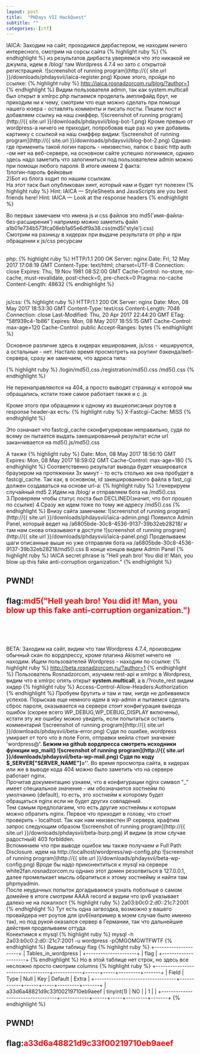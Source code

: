 ```yaml
---
layout: post
title:  "PHDays VII HackQuest"
subtitle: ""
categories: [ctf]
---
```

IAICA:
Заходим на сайт, проходимся дирбастером, не  находим ничего интересного, смотрим на сорсы сайта
{% highlight ruby %}
<meta name="generator" content="Joomla! - Open Source Content Management">
{% endhighlight %}
из результатов дирбаста уверяемся что это никакой не джумла, идем в /blog/ там Wordpress 4.7.4 но зато с открытой регистрацией.
![screenshot  of running program](http://{{ site.url }}/downloads/phdaysvii/iaica-register.png)
Кроме этого, пройдя по ссылке:
{% highlight ruby %}
http://iaica.rosnadzorcom.ru/blog/?author=1
{% endhighlight %}
Видим пользователя admin, так как system.multicall был открыт в xmlrpc.php пытаемся проделать амплифайд брут, не приходим ни к чему, смотрим что еще можно сделать при помощи нашего юзера - оставлять комменты и писать посты. Пишем пост и добавляем ссылку на наш сниффер.
![screenshot  of running program](http://{{ site.url }}/downloads/phdaysvii/blog-bot-1.png)
Кроме превью от wordpress-a ничего не приходит, попробовав еще раз но уже добавивь картинку с ссылкой на наш сниффер видим:
![screenshot  of running program](http://{{ site.url }}/downloads/phdaysvii/blog-bot-2.png)
Однако где применить такой логин пароль - неизвестно, папок с basic http auth -ом нет на веб-сервере, на основном сайте успешно логинимся, однако здесь надо заметить что залогиниться под пользователем admin можно при помощи любого пароля. В итоге имеем 2 факта:
<br>1)логин-пароль фейковые
<br>2)Бот из блога ходит по нашим ссылкам.
<br>На этот таск был опубликован хинт, который нам и будет тут полезен
{% highlight ruby %}
Hint: IAICA — StyleSheets and JavaScripts are you best friends here!
Hint: IAICA — Look at the response headers
{% endhighlight %}

Во первых замечаем что имена js и css файлов это md5('имя-файла-без-расширения') например можно заметить файл a1b01e734b573fca08eb1a65e6df9a38.css(md5('style').css)
<br>Смотрим на разницу в хидерах при выдаче результата от php и при обращении к js/css ресурсам 

<br>php:
{% highlight ruby %}
HTTP/1.1 200 OK
Server: nginx
Date: Fri, 12 May 2017 17:08:19 GMT
Content-Type: text/html; charset=UTF-8
Connection: close
Expires: Thu, 19 Nov 1981 08:52:00 GMT
Cache-Control: no-store, no-cache, must-revalidate, post-check=0, pre-check=0
Pragma: no-cache
Content-Length: 48632
{% endhighlight %}

<br>js/css:
{% highlight ruby %}
HTTP/1.1 200 OK
Server: nginx
Date: Mon, 08 May 2017 18:53:30 GMT
Content-Type: text/css
Content-Length: 7046
Connection: close
Last-Modified: Thu, 20 Apr 2017 22:44:20 GMT
ETag: "58f939c4-1b86"
Expires: Mon, 08 May 2017 18:55:15 GMT
Cache-Control: max-age=120
Cache-Control: public
Accept-Ranges: bytes
{% endhighlight %}

Основное различие здесь в хидерах кеширования, js/css -  кешируются, а остальные - нет.
Настало время просмотреть на роутинг бэкенда/веб-сервера, сразу же замечаем, что адреса типа: 

{% highlight ruby %}
/login/md5().css
/registration/md5().css
/md5().css
{% endhighlight %}

Не перенаправляются на 404, а просто выводят страницу к которой мы обращались, кстати тоже самое работает также и с .js

Кроме этого при обращении к одному из вышеописаных роутов в response header-ах есть:
{% highlight ruby %}
X-Fastcgi-Cache: MISS
{% endhighlight %}

Это означает что fastcgi_cache сконфигурирован неправильно, судя по всему он пытается выдать закешированный результат если url заканчивается на md5().js/md5().css

А также
{% highlight ruby %}
Date: Mon, 08 May 2017 18:56:10 GMT
Expires: Mon, 08 May 2017 18:59:02 GMT
Cache-Control: max-age=180
{% endhighlight %}
Соответственно результат вывода будет кешироватся браузером на протяжении 3х минут - то есть столько же она пробудет в fastcgi_cache.
Так как, в основном, id закешированного файла в fast_cgi должен создаваться на основе url-a:
{% highlight ruby %}
1.генерируем случайный md5
2.Идем на /blog/ и отправляем бота на /md5().css
3.Проверяем чтобы статус поста был DECLINED(значит, что бот прошел по ссылке)
4.Сразу же идем тоже по тому же адресу /md5().css
{% endhighlight %}
Внизу сайта замечаем:
![screenshot  of running program](http://{{ site.url }}/downloads/phdaysvii/iaica-admin.png)
Появился Admin Panel, который ведет на /a6805bde-30c8-4536-9137-39b32eb28218/ и там нам снова отказывают в доступе
![screenshot  of running program](http://{{ site.url }}/downloads/phdaysvii/iaica-panel.png)
Проделываем шаги описанные выше но уже отправляя бота на /a6805bde-30c8-4536-9137-39b32eb28218/md5().css
В конце концов видем Admin Panel
{% highlight ruby %}
IAICA secret phrase is "Hell yeah bro! You did it! Man, you blow up this fake anti-corruption organization."
{% endhighlight %}


## PWND!

## flag:<font color="red">md5("Hell yeah bro! You did it! Man, you blow up this fake anti-corruption organization.")</font>
<br><br><br>

BETA:
Заходим на сайт, видим что там Wordpress 4.7.4, производим обычный скан по вордпрессу, кроме плагина Akismet ничего не находим. Ищем пользователей Wordpress - находим по ссылке:
{% highlight ruby %}
http://beta.rosnadzorcom.ru/?author=1
{% endhighlight %}
Пользователь Rosnadzorcom, изучаем rest-api и xmlrpc в Wordpress, видим что в xmlrpc опять открыт **system.multicall**, а в /?route_rest видим хидер
{% highlight ruby %}
Access-Control-Allow-Headers:Authorization
{% endhighlight %}
Пробуем брутить и там и там, нигде не добиваемся успехов. Порыскав еще немного идем в wp-admin и пытаемся сделать сброс пароля, оказывается на сервере стоит конфигурация вывода ошибок (скорее всего WP_DEBUG,WP_DEBUG_DISPLAY включены), кстати эту же ошибку можно увидеть, если попытаться оставить комментарий 
![screenshot  of running program](http://{{ site.url }}/downloads/phdaysvii/beta-error.png)
Судя по ошибке, wordpress умирает от того что в поле Form, отправки мейла стоит значение 'wordpress@__'. Бежим на github вордпресса смотреть исходники функции wp_mail()
![screenshot  of running program](http://{{ site.url }}/downloads/phdaysvii/beta-wp-mail.png)
Судя по коду $_SERVER["SERVER_NAME"]='__'. Во время просмотра сайта, в хидерах или же в выводе кода 404 можно было заметить что на сервере работает nginx. 
<br>Прочитав документацию узнаем, что в конфигурации nginx символ  "_" имеет специальное значение - им обозначается хостнейм по умолчанию (default), то есть, это хостнейм к которому будет обращаться nginx если не будет других совпадений. 
<br>Тем самым предполагаем, что есть другие хостнеймы к которым можно обратить nginx. Первое что приходит в голову, что стоит проверить - localhost. Так как нам неизвестен IP сервера, крафтим запрос следующим образом
![screenshot  of running program](http://{{ site.url }}/downloads/phdaysvii/beta-burp.png)
И видим (в этом случае радостный) 403 forbidden.
<br>Вспоминаем что при выводе ошибок мы также получаем и Full Path Disclosure. идем на http://localhost/wordpress/wp-config.php
![screenshot  of running program](http://{{ site.url }}/downloads/phdaysvii/beta-wp-config.png)
Вроде бы надо приконектиться к mysql на сервере white2fan.rosnadzorcom.ru однако этот домен резолвиться в 127.0.0.1, далее промелькает мысль обратиться к этому хостнейму и найти там phpmyadmin.
<br>После неудачных попыток догадываемся узнать побольше о самом домейне в итоге смотрим AAAA record и видим что ipv6 указывает далеко не на локалхост
{% highlight ruby %}
2a03:b0c0:2:d0::21c7:2001
{% endhighlight %}
Тут есть одна загвоздка, возможно у вашего провайдера нет роутов для ipv6(например в моем случае было именно так), но под рукой оказался сервер в Германии, так что дальнейшие действия проделываем оттуда.
<br>Конектимся к mysql
{% highlight ruby %}
mysql -h 2a03:b0c0:2:d0::21c7:2001 -u wordpress -pOMGOMGWTFWTF
{% endhighlight %}
Видим таблицу flag 
{% highlight ruby %}
+---------------------+
| Tables_in_wordpress |
+---------------------+
| flag                |
+---------------------+
{% endhighlight %}
Но в этой таблице нет строк, но здесь все несложно просто смотрим columns
{% highlight ruby %}
+----------------------------------+------------+------+-----+---------+-------+
| Field                            | Type       | Null | Key | Default | Extra |
+----------------------------------+------------+------+-----+---------+-------+
| a33d6a48821d9c33f00219710eb9aeef | tinyint(1) | NO   |     | 1       |       |
+----------------------------------+------------+------+-----+---------+-------+
{% endhighlight %}

## PWND!

## flag:<font color="red">a33d6a48821d9c33f00219710eb9aeef</font>

